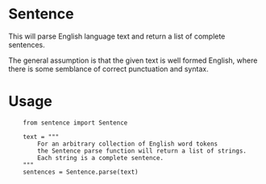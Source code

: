 # Sentence

This will parse English language text and return a list of complete sentences.

The general assumption is that the given text is well formed English, where there
is some semblance of correct punctuation and syntax.

# Usage

```
    from sentence import Sentence

    text = """
        For an arbitrary collection of English word tokens
        the Sentence parse function will return a list of strings.
        Each string is a complete sentence.
    """
    sentences = Sentence.parse(text)
```
